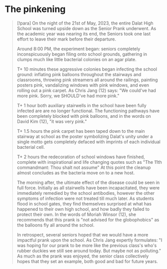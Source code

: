 # The pinkening
> [!para]
> On the night of the 21st of May, 2023, the entire Dalat High School was turned upside down as the Senior Prank underwent. As the academic year was nearing its end, the Seniors took one last effort to leave their mark before their departure.
> 
> Around 8:00 PM, the experiment began: seniors completely inconspicuously began filing onto school grounds, gathering in clumps much like little bacterial colonies on an agar plate.
> 
> T+ 10 minutes these aggressive colonies began infecting the school ground: inflating pink balloons throughout the stairways and classrooms, throwing pink streamers all around the railings, painting posters pink, vandalizing windows with pink windows, and even rolling out a pink carpet. As Chris Jang (12) says: "We could've had more pink. Sorry, we SHOULD've had more pink."
> 
> T+ 1 hour both auxiliary stairwells in the school have been fully infected are are no longer functional. The functioning pathways have been completely blocked with pink balloons, and in the words on David Kim (12), "it was very pink."
> 
> T+ 1.5 hours the pink carpet has been taped down to the main stairway at school as the poster symbolizing Dalat's unity under a single motto gets completely defaced with imprints of each individual bacterial cell.
> 
> T+ 2 hours the redecoration of school windows have finished, complete with inspirational and life changing quotes such as "The 11th commandmant: Thou shalt not assume" At this point the cleanup almost concludes as the bacteria move on to a new host.
> 
> The morning after, the ultimate effect of the disease could be seen in full force. Initially as all stairwells have been incapacitated, they were immediately remedied by the school antibodies, however the other symptoms of infection were not treated till much later. As students flood in school gates, they find themselves surprised at what has happened to their own high school, and how badly they failed to protect their own. In the words of Moriah Winsor (12), she recommends that this prank is "not advised for the globophobics" as the balloons fly all around the school.
> 
> In retrospect, several seniors hoped that we would have a more impactful prank upon the school. As Chris Jang expertly formulates: "I was hoping for our prank to be more like the previous class's who's rubber duckies we still see around today. But maybe not as polluting." As much as the prank was enjoyed, the senior class collectively hopes that they set an example, both good and bad for future years.
